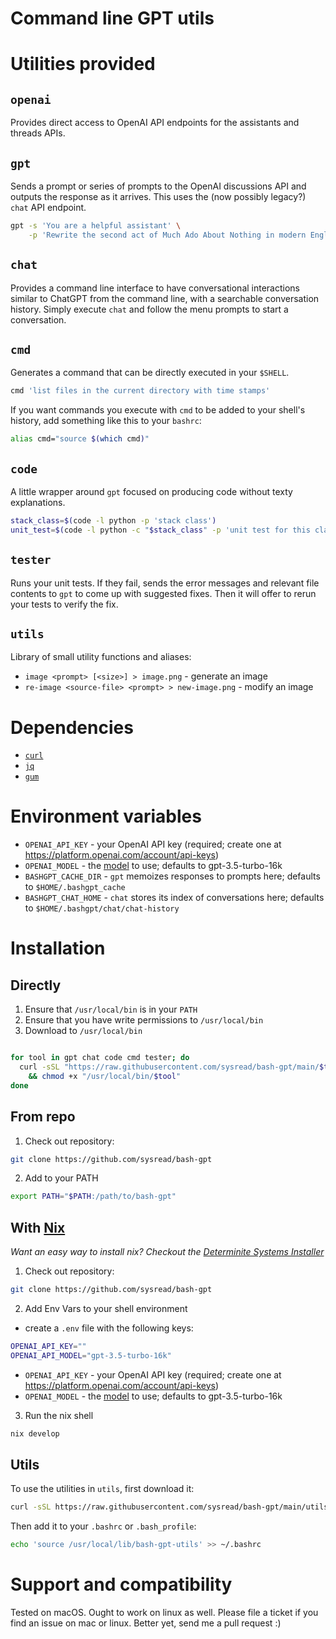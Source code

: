 # Command line GPT utils

# Utilities provided

## `openai`

Provides direct access to OpenAI API endpoints for the assistants and threads
APIs.

## `gpt`

Sends a prompt or series of prompts to the OpenAI discussions API and outputs
the response as it arrives. This uses the (now possibly legacy?) `chat` API
endpoint.

```bash
gpt -s 'You are a helpful assistant' \
    -p 'Rewrite the second act of Much Ado About Nothing in modern English'
```

## `chat`

Provides a command line interface to have conversational interactions similar
to ChatGPT from the command line, with a searchable conversation history.
Simply execute `chat` and follow the menu prompts to start a conversation.

## `cmd`

Generates a command that can be directly executed in your `$SHELL`.

```bash
cmd 'list files in the current directory with time stamps'
```

If you want commands you execute with `cmd` to be added to your shell's history,
add something like this to your `bashrc`:

```bash
alias cmd="source $(which cmd)"
```

## `code`

A little wrapper around `gpt` focused on producing code without texty
explanations.

```bash
stack_class=$(code -l python -p 'stack class')
unit_test=$(code -l python -c "$stack_class" -p 'unit test for this class')
```

## `tester`

Runs your unit tests. If they fail, sends the error messages and relevant file
contents to `gpt` to come up with suggested fixes. Then it will offer to rerun
your tests to verify the fix.

## `utils`

Library of small utility functions and aliases:

  - `image <prompt> [<size>] > image.png` - generate an image
  - `re-image <source-file> <prompt> > new-image.png` - modify an image

# Dependencies

- [`curl`](https://curl.se/)
- [`jq`](https://github.com/jqlang/jq)
- [`gum`](https://github.com/charmbracelet/gum)

# Environment variables

- `OPENAI_API_KEY` - your OpenAI API key (required; create one at https://platform.openai.com/account/api-keys)
- `OPENAI_MODEL` - the [model](https://platform.openai.com/docs/models) to use; defaults to gpt-3.5-turbo-16k
- `BASHGPT_CACHE_DIR` - `gpt` memoizes responses to prompts here; defaults to `$HOME/.bashgpt_cache`
- `BASHGPT_CHAT_HOME` - `chat` stores its index of conversations here; defaults to `$HOME/.bashgpt/chat/chat-history`

# Installation

## Directly

1. Ensure that `/usr/local/bin` is in your `PATH`
2. Ensure that you have write permissions to `/usr/local/bin`
3. Download to `/usr/local/bin`
```bash

for tool in gpt chat code cmd tester; do
  curl -sSL "https://raw.githubusercontent.com/sysread/bash-gpt/main/$tool" -o "/usr/local/bin/$tool" \
    && chmod +x "/usr/local/bin/$tool"
done
```

## From repo

1. Check out repository:
```bash
git clone https://github.com/sysread/bash-gpt
```
2. Add to your PATH
```bash
export PATH="$PATH:/path/to/bash-gpt"
```

## With [Nix](https://nixos.org/)
_Want an easy way to install nix? Checkout the [Determinite Systems Installer](https://github.com/DeterminateSystems/nix-installer)_

1. Check out repository:
```bash
git clone https://github.com/sysread/bash-gpt
```
2. Add Env Vars to your shell environment
- create a `.env` file with the following keys:
```bash
OPENAI_API_KEY=""
OPENAI_API_MODEL="gpt-3.5-turbo-16k"
```
- `OPENAI_API_KEY` - your OpenAI API key (required; create one at https://platform.openai.com/account/api-keys)
- `OPENAI_MODEL` - the [model](https://platform.openai.com/docs/models) to use; defaults to gpt-3.5-turbo-16k
3. Run the nix shell
```bash
nix develop
```


## Utils

To use the utilities in `utils`, first download it:

```bash
curl -sSL https://raw.githubusercontent.com/sysread/bash-gpt/main/utils -o /usr/local/lib/bash-gpt-utils
```

Then add it to your `.bashrc` or `.bash_profile`:
```bash
echo 'source /usr/local/lib/bash-gpt-utils' >> ~/.bashrc
```

# Support and compatibility

Tested on macOS. Ought to work on linux as well. Please file a ticket if you
find an issue on mac or linux. Better yet, send me a pull request :)
